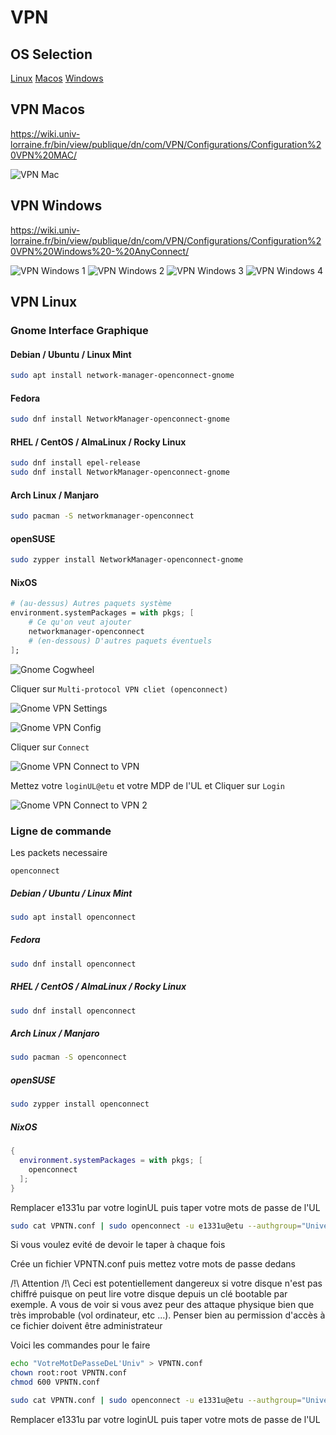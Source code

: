 # VPN

## OS Selection

[Linux](#vpn-linux)
[Macos](#vpn-macos)
[Windows](#vpn-windows)

## VPN Macos

https://wiki.univ-lorraine.fr/bin/view/publique/dn/com/VPN/Configurations/Configuration%20VPN%20MAC/

![VPN Mac](vpn/vpn_mac.png)

## VPN Windows

https://wiki.univ-lorraine.fr/bin/view/publique/dn/com/VPN/Configurations/Configuration%20VPN%20Windows%20-%20AnyConnect/

![VPN Windows 1](vpn/vpn_windows1.png)
![VPN Windows 2](vpn/vpn_windows2.png)
![VPN Windows 3](vpn/vpn_windows3.png)
![VPN Windows 4](vpn/vpn_windows4.png)

## VPN Linux

### Gnome Interface Graphique


#### Debian / Ubuntu / Linux Mint
```bash
sudo apt install network-manager-openconnect-gnome
```

#### Fedora

```bash
sudo dnf install NetworkManager-openconnect-gnome
```

#### RHEL / CentOS / AlmaLinux / Rocky Linux

```bash
sudo dnf install epel-release
sudo dnf install NetworkManager-openconnect-gnome
```

#### Arch Linux / Manjaro
```bash
sudo pacman -S networkmanager-openconnect
```

#### openSUSE
```bash
sudo zypper install NetworkManager-openconnect-gnome
```

#### NixOS
```nix
# (au-dessus) Autres paquets système
environment.systemPackages = with pkgs; [
    # Ce qu'on veut ajouter
    networkmanager-openconnect
    # (en-dessous) D'autres paquets éventuels
];
```

![Gnome Cogwheel](vpn/vpn_linux1.png)

Cliquer sur `Multi-protocol VPN cliet (openconnect)`

![Gnome VPN Settings](vpn/vpn_linux2.png)

![Gnome VPN Config](vpn/vpn_linux3.png)

Cliquer sur `Connect`

![Gnome VPN Connect to VPN](vpn/vpn_linux4.png)

Mettez votre `loginUL@etu` et votre MDP de l'UL et Cliquer sur `Login`

![Gnome VPN Connect to VPN 2](vpn/vpn_linux5.png)

### Ligne de commande

Les packets necessaire

```
openconnect
```

##### Debian / Ubuntu / Linux Mint

```bash
sudo apt install openconnect
```

##### Fedora
```bash
sudo dnf install openconnect
```

##### RHEL / CentOS / AlmaLinux / Rocky Linux
```bash
sudo dnf install openconnect
```

##### Arch Linux / Manjaro
```bash
sudo pacman -S openconnect
```

##### openSUSE
```bash
sudo zypper install openconnect
```

##### NixOS
```nix
{
  environment.systemPackages = with pkgs; [
    openconnect
  ];
}
```

Remplacer e1331u par votre loginUL puis taper votre mots de passe de l'UL

```bash
sudo cat VPNTN.conf | sudo openconnect -u e1331u@etu --authgroup="Universite-de-Lorraine" vpn.univ-lorraine.fr --passwd-on-stdin
```



Si vous voulez evité de devoir le taper à chaque fois

Crée un fichier VPNTN.conf puis mettez votre mots de passe dedans 

/!\ Attention /!\ Ceci est potentiellement dangereux si votre disque n'est pas chiffré puisque on peut lire votre disque depuis un clé bootable par exemple. A vous de voir si vous avez peur des attaque physique bien que très improbable (vol ordinateur, etc ...).
Penser bien au permission d'accès à ce fichier doivent être administrateur

Voici les commandes pour le faire
```bash
echo "VotreMotDePasseDeL'Univ" > VPNTN.conf
chown root:root VPNTN.conf
chmod 600 VPNTN.conf
```

```bash
sudo cat VPNTN.conf | sudo openconnect -u e1331u@etu --authgroup="Universite-de-Lorraine" vpn.univ-lorraine.fr --passwd-on-stdin
```

Remplacer e1331u par votre loginUL puis taper votre mots de passe de l'UL
